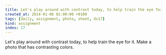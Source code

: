 ```yaml
---
title: Let's play around with contrast today, to help train the eye for it. Make a photo that has contrasting colors.
created_at: 2014-01-06 01:00:00 +0100
tags: [daily, assignment, photo, shoot, ds17]
kind: assignment
index: 17
---
```


Let's play around with contrast today, to help train the eye for it. Make a photo that has contrasting colors.
